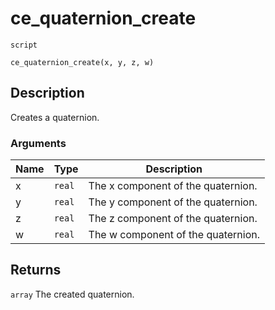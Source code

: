 # ce_quaternion_create
`script`
```gml
ce_quaternion_create(x, y, z, w)
```

## Description
Creates a quaternion.

### Arguments
| Name | Type | Description |
| ---- | ---- | ----------- |
| x | `real` | The x component of the quaternion. |
| y | `real` | The y component of the quaternion. |
| z | `real` | The z component of the quaternion. |
| w | `real` | The w component of the quaternion. |

## Returns
`array` The created quaternion.